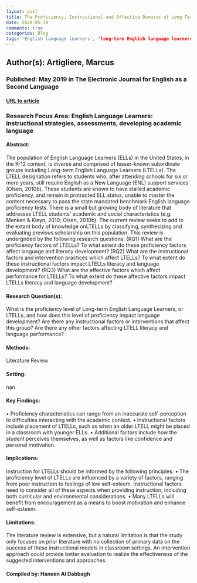 ```yaml
---
layout: post
title: The Proficiency, Instructional and Affective Domains of Long Term English Language Learners- A Review of the Research
date: 2020-05-30
comments: true
categories: Blog
tags: 'English language learners', 'long-term English language learners', 'bilingualism', 'language proficiency'
---
```


## Author(s): Artigliere, Marcus

### Published: May 2019 in The Electronic Journal for English as a Second Language

#### [URL to article](http://eds.b.ebscohost.com.proxy.uchicago.edu/eds/pdfviewer/pdfviewer?vid=1&sid=574bf044-a9cc-4a61-a108-c28754e37c1f%40pdc-v-sessmgr03)

### Research Focus Area: English Language Learners: instructional strategies, assessments, developing academic language

#### Abstract:
The population of English Language Learners (ELLs) in the United States, in the K-12 context, is diverse and comprised of lesser-known subordinate groups including Long-term English Language Learners (LTELLs). The LTELL designation refers to students who, after attending schools for six or more years, still require English as a New Language (ENL) support services (Olsen, 2010b). These students are known to have stalled academic proficiency, and remain in protracted ELL status, unable to master the content necessary to pass the state mandated benchmark English language proficiency tests. There is a small but growing body of literature that addresses LTELL students’ academic and social characteristics (e.g. Menken & Kleyn, 2010; Olsen, 2010b). The current review seeks to add to the extant body of knowledge onLTELLs by classifying, synthesizing and evaluating previous scholarship on this population. This review is undergirded by the following research questions: (RQ1) What are the proficiency factors of LTELLs? To what extent do these proficiency factors affect language and literacy development? (RQ2) What are the instructional factors and intervention practices which affect LTELLs? To what extent do these instructional factors impact LTELLs literacy and language development? (RQ3) What are the affective factors which affect performance for LTELLs? To what extent do these affective factors impact LTELLs literacy and language development?


#### Research Question(s):
What is the proficiency level of Long-term English Language Learners, or LTELLs, and how does this level of proficiency impact language development? Are there any instructional factors or interventions that affect this group? Are there any other factors affecting LTELL literacy and language performance?


#### Methods:
Literature Review


#### Setting:
nan


#### Key Findings:
• Proficiency characteristics can range from an inaccurate self-perception to difficulties interacting with the academic context. • Instructional factors include placement of LTELLs, such as when an older LTELL might be placed in a classroom with younger ELLs.  • Additional factors include how the student perceives themselves, as well as factors like confidence and personal motivation. 


#### Implications:
Instruction for LTELLs should be informed by the following principles: • The proficiency level of LTELLs are influenced by a variety of factors, ranging from poor instruction to feelings of low self-esteem. Instructional factors need to consider all of these aspects when providing instruction, including both curricular and environmental considerations. •  Many LTELLs will benefit from encouragement as a means to boost motivation and enhance self-esteem. 


#### Limitations:
The literature review is extensive, but a natural limitation is that the study only focuses on prior literature with no collection of primary data on the success of these instructional models in classroom settings. An intervention approach could provide better evaluation to realize the effectiveness of the suggested interventions and approaches.  


#### Compiled by: Haneen Al Dabbagh

